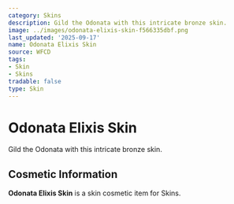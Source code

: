 ```yaml
---
category: Skins
description: Gild the Odonata with this intricate bronze skin.
image: ../images/odonata-elixis-skin-f566335dbf.png
last_updated: '2025-09-17'
name: Odonata Elixis Skin
source: WFCD
tags:
- Skin
- Skins
tradable: false
type: Skin
---
```


# Odonata Elixis Skin

Gild the Odonata with this intricate bronze skin.

## Cosmetic Information

**Odonata Elixis Skin** is a skin cosmetic item for Skins.

